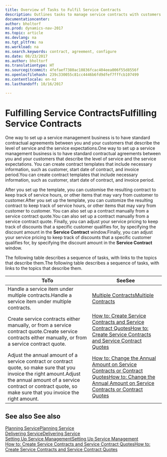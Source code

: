 ```yaml
---
title: Overview of Tasks to Fulfil Service Contracts
description: Outlines tasks to manage service contracts with customers.
documentationcenter: 
author: bholtorf
ms.prod: dynamics-nav-2017
ms.topic: article
ms.devlang: na
ms.tgt_pltfrm: na
ms.workload: na
ms.search.keywords: contract, agreement, configure
ms.date: 08/23/2017
ms.author: bholtorf
ms.translationtype: HT
ms.sourcegitcommit: 4fefaef7380ac10836fcac404eea006f55d8556f
ms.openlocfilehash: 239c330055c81cc4446b6fd9dfef7fffcb107499
ms.contentlocale: en-nz
ms.lasthandoff: 10/16/2017

---
```

# <a name="fulfilling-service-contracts"></a><span data-ttu-id="adbf8-103">Fulfilling Service Contracts</span><span class="sxs-lookup"><span data-stu-id="adbf8-103">Fulfilling Service Contracts</span></span> 
<span data-ttu-id="adbf8-104">One way to set up a service management business is to have standard contractual agreements between you and your customers that describe the level of service and the service expectations.</span><span class="sxs-lookup"><span data-stu-id="adbf8-104">One way to set up a service management business is to have standard contractual agreements between you and your customers that describe the level of service and the service expectations.</span></span> <span data-ttu-id="adbf8-105">You can create contract templates that include necessary information, such as customer, start date of contract, and invoice period.</span><span class="sxs-lookup"><span data-stu-id="adbf8-105">You can create contract templates that include necessary information, such as customer, start date of contract, and invoice period.</span></span>  
  
<span data-ttu-id="adbf8-106">After you set up the template, you can customise the resulting contract to keep track of service hours, or other items that may vary from customer to customer.</span><span class="sxs-lookup"><span data-stu-id="adbf8-106">After you set up the template, you can customize the resulting contract to keep track of service hours, or other items that may vary from customer to customer.</span></span> <span data-ttu-id="adbf8-107">You can also set up a contract manually from a service contract quote.</span><span class="sxs-lookup"><span data-stu-id="adbf8-107">You can also set up a contract manually from a service contract quote.</span></span> <span data-ttu-id="adbf8-108">Finally, you can adjust your service pricing to keep track of discounts that a specific customer qualifies for, by specifying the discount amount in the **Service Contract** window.</span><span class="sxs-lookup"><span data-stu-id="adbf8-108">Finally, you can adjust your service pricing to keep track of discounts that a specific customer qualifies for, by specifying the discount amount in the **Service Contract** window.</span></span>  

<span data-ttu-id="adbf8-109">The following table describes a sequence of tasks, with links to the topics that describe them.</span><span class="sxs-lookup"><span data-stu-id="adbf8-109">The following table describes a sequence of tasks, with links to the topics that describe them.</span></span>   
  
|<span data-ttu-id="adbf8-110">**To**</span><span class="sxs-lookup"><span data-stu-id="adbf8-110">**To**</span></span>|<span data-ttu-id="adbf8-111">**See**</span><span class="sxs-lookup"><span data-stu-id="adbf8-111">**See**</span></span>|  
|------------|-------------|  
|<span data-ttu-id="adbf8-112">Handle a service item under multiple contracts.</span><span class="sxs-lookup"><span data-stu-id="adbf8-112">Handle a service item under multiple contracts.</span></span> | [<span data-ttu-id="adbf8-113">Multiple Contracts</span><span class="sxs-lookup"><span data-stu-id="adbf8-113">Multiple Contracts</span></span>](service-multiple-contracts.md)|  
|<span data-ttu-id="adbf8-114">Create service contracts either manually, or from a service contract quote.</span><span class="sxs-lookup"><span data-stu-id="adbf8-114">Create service contracts either manually, or from a service contract quote.</span></span>| [<span data-ttu-id="adbf8-115">How to: Create Service Contracts and Service Contract Quotes</span><span class="sxs-lookup"><span data-stu-id="adbf8-115">How to: Create Service Contracts and Service Contract Quotes</span></span>](service-how-to-create-service-contracts-and-service-contract-quotes.md)|
|<span data-ttu-id="adbf8-116">Adjust the annual amount of a service contract or contract quote, so make sure that you invoice the right amount.</span><span class="sxs-lookup"><span data-stu-id="adbf8-116">Adjust the annual amount of a service contract or contract quote, so make sure that you invoice the right amount.</span></span>|[<span data-ttu-id="adbf8-117">How to: Change the Annual Amount on Service Contracts or Contract Quotes</span><span class="sxs-lookup"><span data-stu-id="adbf8-117">How to: Change the Annual Amount on Service Contracts or Contract Quotes</span></span>](service-how-to-change-the-annual-amount-on-service-contracts-or-contract-quotes.md)|

## <a name="see-also"></a><span data-ttu-id="adbf8-118">See also </span><span class="sxs-lookup"><span data-stu-id="adbf8-118">See also</span></span>
[<span data-ttu-id="adbf8-119">Planning Service</span><span class="sxs-lookup"><span data-stu-id="adbf8-119">Planning Service</span></span>](service-plan-service.md)  
[<span data-ttu-id="adbf8-120">Delivering Service</span><span class="sxs-lookup"><span data-stu-id="adbf8-120">Delivering Service</span></span>](service-deliver-service.md)  
[<span data-ttu-id="adbf8-121">Setting Up Service Management</span><span class="sxs-lookup"><span data-stu-id="adbf8-121">Setting Up Service Management</span></span>](service-setup-service.md)  
[<span data-ttu-id="adbf8-122">How to: Create Service Contracts and Service Contract Quotes</span><span class="sxs-lookup"><span data-stu-id="adbf8-122">How to: Create Service Contracts and Service Contract Quotes</span></span>](service-how-to-create-service-contracts-and-service-contract-quotes.md)  

